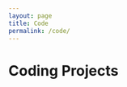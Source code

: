 ```yaml
---
layout: page
title: Code
permalink: /code/
--- 
```


# Coding Projects
<!-- 
## Mango Genomics - Fall 2022

## Secure Filesharing System - Spring 2024

## Build Your Own World - Fall 2022 -->